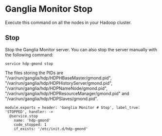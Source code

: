
# Ganglia Monitor Stop

Execute this command on all the nodes in your Hadoop cluster.


## Stop

Stop the Ganglia Monitor server. You can also stop the server manually with
the following command:

```
service hdp-gmond stop
```

The files storing the PIDs are "/var/run/ganglia/hdp/HDPHBaseMaster/gmond.pid",
"/var/run/ganglia/hdp/HDPHistoryServer/gmond.pid",  "/var/run/ganglia/hdp/HDPNameNode/gmond.pid",
"/var/run/ganglia/hdp/HDPResourceManager/gmond.pid" and "/var/run/ganglia/hdp/HDPSlaves/gmond.pid".

    module.exports = header: 'Ganglia Monitor # Stop', label_true: 'STOPPED', handler: ->
      @service.stop
        name: 'hdp-gmond'
        code_stopped: 1
        if_exists: '/etc/init.d/hdp-gmond'
